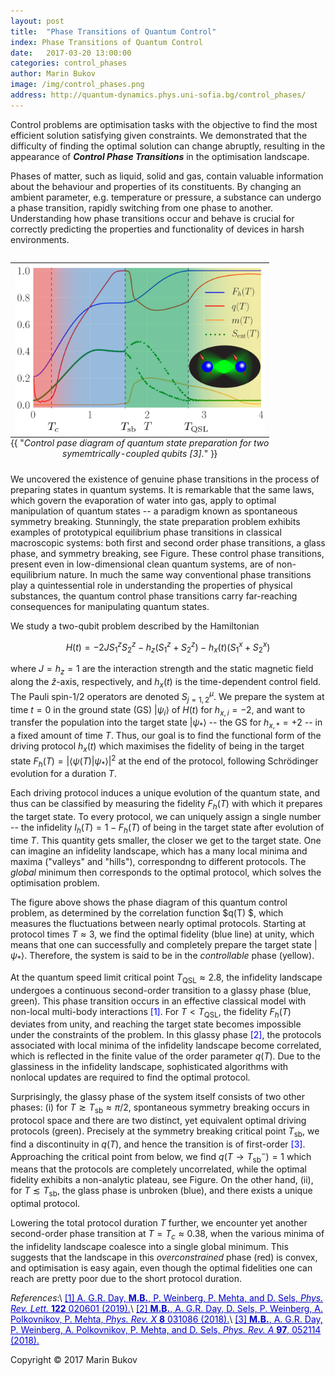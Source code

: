 ```yaml
---
layout: post
title:  "Phase Transitions of Quantum Control" 
index: Phase Transitions of Quantum Control
date:   2017-03-20 13:00:00
categories: control_phases
author: Marin Bukov
image: /img/control_phases.png
address: http://quantum-dynamics.phys.uni-sofia.bg/control_phases/
---
```

Control problems are optimisation tasks with the objective to find the most efficient solution satisfying given constraints. We demonstrated that the difficulty of finding the optimal solution can change abruptly, resulting in the appearance of ***Control Phase Transitions*** in the optimisation landscape.

Phases of matter, such as liquid, solid and gas, contain valuable information about the behaviour and properties of its constituents.
By changing an ambient parameter, e.g. temperature or pressure, a substance can undergo a phase transition, rapidly switching from one phase to another. Understanding how phase transitions occur and behave is crucial for correctly predicting the properties and functionality of devices in harsh environments.

<table class="image" align="right">
<caption align="bottom">{{ "<i>Control pase diagram of quantum state preparation for two symemtrically-coupled qubits [3].</i>" }}</caption>
<tr><td><img src="/img/control_phasediag.png" alt="Control Phase Diagram" description="Drawing" style="width: 400px; max-width:100%;"/></td></tr>
</table>
We uncovered the existence of genuine phase transitions in the process of preparing states in quantum systems. It is remarkable that the same laws, which govern the evaporation of water into gas, apply to optimal manipulation of quantum states -- a paradigm known as spontaneous symmetry breaking. Stunningly, the state preparation problem exhibits examples of prototypical equilibrium phase transitions in classical macroscopic systems: both first and second order phase transitions, a glass phase, and symmetry breaking, see Figure. These control phase transitions, present even in low-dimensional clean quantum systems, are of non-equilibrium nature. In much the same way conventional phase transitions play a quintessential role in understanding the properties of physical substances, the quantum control phase transitions carry far-reaching consequences for manipulating quantum states.

We study a two-qubit problem described by the Hamiltonian

$$ H(t) = -2JS^z_1S^z_2 - h_z (S_1^z + S_2^z) - h_x(t)(S_1^x + S_2^x) $$

where $J=h_z=1$ are the interaction strength and the static magnetic field along the $\hat z$-axis, respectively, and $h_x(t)$ is the time-dependent control field. The Pauli spin-$1/2$ operators are denoted $S^\mu_{j=1,2}$. We prepare the system at time $t=0$ in the ground state (GS) $\vert\psi_i\rangle$ of $H(t)$ for $h_{x,i}=-2$, and want to transfer the population into the target state 
$\vert\psi_\ast\rangle$ -- the GS for $h_{x,\ast}=+2$ -- in a fixed amount of time $T$. Thus, our goal is to find the functional form of the driving protocol $h_x(t)$ which maximises the fidelity of being in the target state $F_h(T)=\vert\langle\psi(T)\vert\psi_*\rangle\vert^2$ at the end of the protocol, following Schrödinger evolution for a duration $T$. 

Each driving protocol induces a unique evolution of the quantum state, and thus can be classified by measuring the fidelity $F_h(T)$ with which it prepares the target state. To every protocol, we can uniquely assign a single number -- the infidelity $I_h(T)=1-F_h(T)$ of being in the target state after evolution of time $T$. This quantity gets smaller, the closer we get to the target state. One can imagine an infidelity landscape, which has a many local minima and maxima ("valleys" and "hills"), correspondng to different protocols. The *global* minimum then corresponds to the optimal protocol, which solves the optimisation problem.

The figure above shows the phase diagram of this quantum control problem, as determined by the correlation function $q(T) $, which measures the fluctuations between nearly optimal protocols. Starting at protocol times $T\approx 3$, we find the optimal fidelity (blue line) at unity, which means that one can successfully and completely prepare the target state $\vert\psi_\ast\rangle$. Therefore, the system is said to be in the *controllable* phase (yellow). 

At the quantum speed limit critical point $T_\mathrm{QSL}\approx 2.8$, the infidelity landscape undergoes a continuous second-order transition to a glassy phase (blue, green). This phase transition occurs in an effective classical model with non-local multi-body interactions <span style="color:blue">[1]</span>. For $T<T_\text{QSL}$, the fidelity $F_h(T)$ deviates from unity, and reaching the target state becomes impossible under the constraints of the problem. In this glassy phase <span style="color:blue">[2]</span>, the protocols associated with local minima of the infidelity landscape become correlated, which is reflected in the finite value of the order parameter $q(T)$. Due to the glassiness in the infidelity landscape, sophisticated algorithms with nonlocal updates are required to find the optimal protocol.

Surprisingly, the glassy phase of the system itself consists of two other phases: (i) for $T\gtrsim T_\mathrm{sb}\approx \pi/2$, spontaneous symmetry breaking occurs in protocol space and there are two distinct, yet equivalent optimal driving protocols (green). Precisely at the symmetry breaking critical point $T_\mathrm{sb}$, we find a discontinuity in $q(T)$, and hence the transition is of first-order <span style="color:blue">[3]</span>. Approaching the critical point from below, we find $q(T\to T_\mathrm{sb}^-)=1$ which means that the protocols are completely uncorrelated, while the optimal fidelity exhibits a non-analytic plateau, see Figure. On the other hand, (ii), for $T\lesssim T_\mathrm{sb}$, the glass phase is unbroken (blue), and there exists a unique optimal protocol.    

Lowering the total protocol duration $T$ further, we encounter yet another second-order phase transition at $T=T_c\approx 0.38$, when the various minima of the infidelity landscape coalesce into a single global minimum. This suggests that the landscape in this *overconstrained* phase (red) is convex, and optimisation is easy again, even though the optimal fidelities one can reach are pretty poor due to the short protocol duration. 

*References*:\\
<a href="https://arxiv.org/abs/1803.10856" style="color: #0000cd">[1] A. G.R. Day, **M.B.**, P. Weinberg, P. Mehta, and D. Sels, *Phys. Rev. Lett.* **122** 020601 (2019).</a>\\
<a href="https://arxiv.org/abs/1705.00565" style="color: #0000cd">[2] **M.B.**, A. G.R. Day, D. Sels, P. Weinberg, A. Polkovnikov, P. Mehta, *Phys. Rev. X* **8** 031086 (2018).</a>\\
<a href="https://arxiv.org/abs/1711.09109" style="color: #0000cd">[3] **M.B.**, A. G.R. Day, P. Weinberg, A. Polkovnikov, P. Mehta, and D. Sels, *Phys. Rev. A* __97__, 052114 (2018).</a>

Copyright © 2017 Marin Bukov